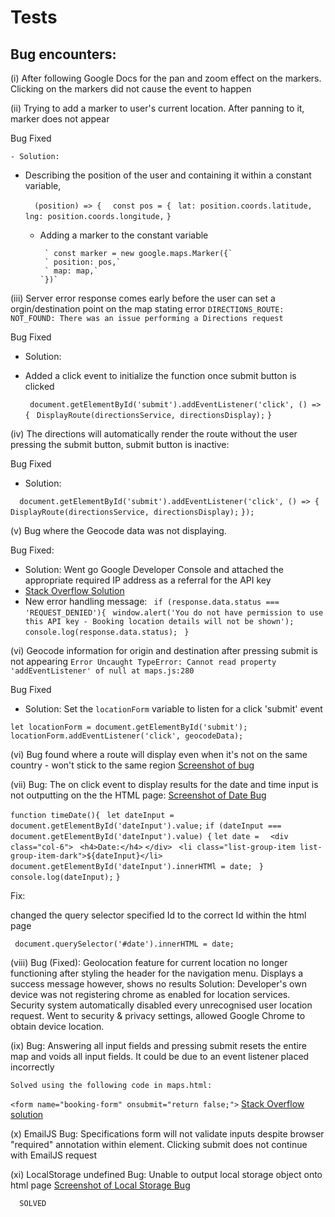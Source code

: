 # Tests 

## Bug encounters: 

(i) After following Google Docs for the pan and zoom effect on the markers. Clicking on the markers did not cause the event to happen

(ii) Trying to add a marker to user's current location. After panning to it, marker does not appear 

  Bug Fixed

    - Solution: 
  - Describing the position of the user and containing it within a constant variable,    

      `  (position) => {`
        `  const pos = {`
           ` lat: position.coords.latitude,`
           ` lng: position.coords.longitude,`
          ` } `
    
    - Adding a marker to the constant variable 

           ` const marker = new google.maps.Marker({`
           ` position: pos,`
           ` map: map,`
          `})`

(iii) Server error response comes early before the user can set a orgin/destination point on the map stating error 
`DIRECTIONS_ROUTE: NOT_FOUND: There was an issue performing a Directions request` 

Bug Fixed 
- Solution: 
- Added a click event to initialize the function once submit button is clicked 

   ` document.getElementById('submit').addEventListener('click', () => {`
   ` DisplayRoute(directionsService, directionsDisplay);`
   `}`

(iv) The directions will automatically render the route without the user pressing the submit button, submit button is inactive:

Bug Fixed

- Solution: 

`  document.getElementById('submit').addEventListener('click', () => {`
        `DisplayRoute(directionsService, directionsDisplay);`
    `});`

(v) Bug where the Geocode data was not displaying. 

Bug Fixed: 

- Solution: Went go Google Developer Console and attached the appropriate required IP address as a referral for the API key
- [Stack Overflow Solution](https://stackoverflow.com/questions/48189532/get-request-with-axios-returning-undefined)
- New error handling message: 
      ` if (response.data.status === 'REQUEST_DENIED'){`
           ` window.alert('You do not have permission to use this API key - Booking location details will not be shown');`
            `console.log(response.data.status);`
       ` }`

(vi) Geocode information for origin and destination after pressing submit is not appearing `Error Uncaught TypeError: Cannot read property 'addEventListener' of null at maps.js:280`

Bug Fixed

- Solution: Set the `locationForm` variable to listen for a click 'submit' event
 
 `let locationForm = document.getElementById('submit');`
`locationForm.addEventListener('click', geocodeData);` 

(vi) Bug found where a route will display even when it's not on the same country - won't stick to the same region
    [Screenshot of bug](assets/img/country-bug.png)


(vii) Bug: The on click event to display results for the date and time input is not outputting on the the HTML page: 
    [Screenshot of Date Bug](assets/img/date-bug.png)


  `function timeDate(){`
   ` let dateInput = document.getElementById('dateInput').value;`
    `if (dateInput === document.getElementById('dateInput').value) {`
        `let date = `
           ` <div class="col-6">`
               ` <h4>Date:</h4>`
            `</div>`
           ` <li class="list-group-item list-group-item-dark">${dateInput}</li>`
        `document.getElementById('dateInput').innerHTMl = date;`
   ` }`
  ` console.log(dateInput);`
`}`

  Fix: 

changed the query selector specified Id to the correct Id within the html page

` document.querySelector('#date').innerHTML = date;`

(viii) Bug (Fixed): Geolocation feature for current location no longer functioning after styling the header for the navigation menu. Displays a success message however, shows no results
      Solution: Developer's own device was not registering chrome as enabled for location services. Security system automatically disabled every unrecognised user location request. Went
      to security & privacy settings, allowed Google Chrome to obtain device location.

(ix) Bug: Answering all input fields and pressing submit resets the entire map and voids all input fields. It could be due to an event listener placed incorrectly

    Solved using the following code in maps.html: 
  ` <form name="booking-form" onsubmit="return false;"> ` 
  [Stack Overflow solution](https://stackoverflow.com/questions/40813467/html-reset-after-form-submit)

  (x) EmailJS Bug: Specifications form will not validate inputs despite browser "required" annotation within element. Clicking submit does not continue with EmailJS request

  (xi) LocalStorage undefined Bug: Unable to output local storage object onto html page
      [Screenshot of Local Storage Bug](assets/img/LocalStorage-bug.png)

      SOLVED


